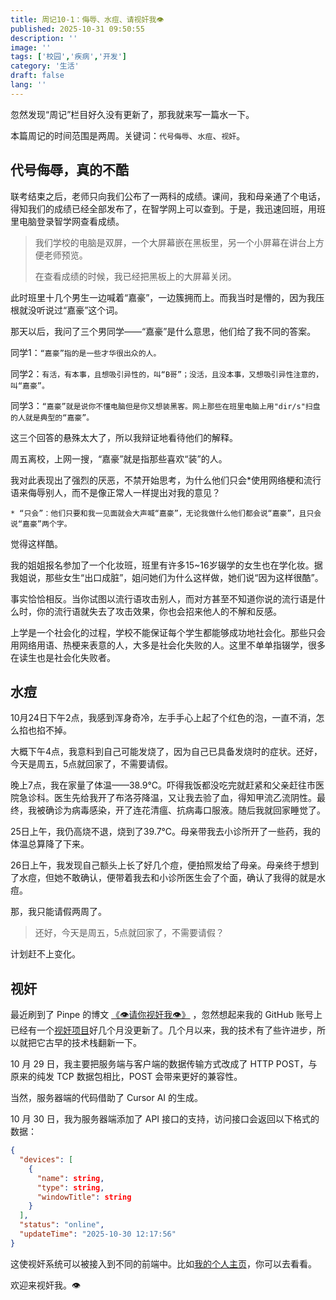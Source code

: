 ```yaml
---
title: 周记10-1：侮辱、水痘、请视奸我👁️
published: 2025-10-31 09:50:55
description: ''
image: ''
tags: ['校园','疾病','开发']
category: '生活'
draft: false 
lang: ''
---
```


忽然发现“周记”栏目好久没有更新了，那我就来写一篇水一下。

本篇周记的时间范围是两周。关键词：`代号侮辱`、`水痘`、`视奸`。

## 代号侮辱，真的不酷

联考结束之后，老师只向我们公布了一两科的成绩。课间，我和母亲通了个电话，得知我们的成绩已经全部发布了，在智学网上可以查到。于是，我迅速回班，用班里电脑登录智学网查看成绩。

> 我们学校的电脑是双屏，一个大屏幕嵌在黑板里，另一个小屏幕在讲台上方便老师预览。
>
> 在查看成绩的时候，我已经把黑板上的大屏幕关闭。

此时班里十几个男生一边喊着“嘉豪”，一边簇拥而上。而我当时是懵的，因为我压根就没听说过“嘉豪”这个词。

那天以后，我问了三个男同学——“嘉豪”是什么意思，他们给了我不同的答案。

同学1：`“嘉豪”指的是一些才华很出众的人。`

同学2：`有活，有本事，且想吸引异性的，叫“B哥”；没活，且没本事，又想吸引异性注意的，叫“嘉豪”。`

同学3：`“嘉豪”就是说你不懂电脑但是你又想装黑客。网上那些在班里电脑上用"dir/s"扫盘的人就是典型的“嘉豪”。`

这三个回答的悬殊太大了，所以我辩证地看待他们的解释。

周五离校，上网一搜，“嘉豪”就是指那些喜欢“装”的人。

我对此表现出了强烈的厌恶，不禁开始思考，为什么他们只会*使用网络梗和流行语来侮辱别人，而不是像正常人一样提出对我的意见？

```
* “只会”：他们只要和我一见面就会大声喊“嘉豪”，无论我做什么他们都会说“嘉豪”，且只会说“嘉豪”两个字。
```

觉得这样酷。

我的姐姐报名参加了一个化妆班，班里有许多15~16岁辍学的女生也在学化妆。据我姐说，那些女生“出口成脏”，姐问她们为什么这样做，她们说“因为这样很酷”。

事实恰恰相反。当你试图以流行语攻击别人，而对方甚至不知道你说的流行语是什么时，你的流行语就失去了攻击效果，你也会招来他人的不解和反感。

上学是一个社会化的过程，学校不能保证每个学生都能够成功地社会化。那些只会用网络用语、热梗来表意的人，大多是社会化失败的人。这里不单单指辍学，很多在读生也是社会化失败者。

## 水痘

10月24日下午2点，我感到浑身奇冷，左手手心上起了个红色的泡，一直不消，怎么掐也掐不掉。

大概下午4点，我意料到自己可能发烧了，因为自己已具备发烧时的症状。还好，今天是周五，5点就回家了，不需要请假。

晚上7点，我在家量了体温——38.9℃。吓得我饭都没吃完就赶紧和父亲赶往市医院急诊科。医生先给我开了布洛芬降温，又让我去验了血，得知甲流乙流阴性。最终，我被确诊为病毒感染，开了连花清瘟、抗病毒口服液。随后我就回家睡觉了。

25日上午，我仍高烧不退，烧到了39.7℃。母亲带我去小诊所开了一些药，我的体温总算降了下来。

26日上午，我发现自己额头上长了好几个痘，便拍照发给了母亲。母亲终于想到了水痘，但她不敢确认，便带着我去和小诊所医生会了个面，确认了我得的就是水痘。

那，我只能请假两周了。

> 还好，今天是周五，5点就回家了，不需要请假？

计划赶不上变化。

## 视奸

最近刷到了 Pinpe 的博文 [《👁请你视奸我👁》](https://pinpe.top/posts/see-me/) ，忽然想起来我的 GitHub 账号上已经有一个[视奸项目](https://github.com/virelyx258/RStatus)好几个月没更新了。几个月以来，我的技术有了些许进步，所以就把它古早的技术栈翻新一下。

10 月 29 日，我主要把服务端与客户端的数据传输方式改成了 HTTP POST，与原来的纯发 TCP 数据包相比，POST 会带来更好的兼容性。

当然，服务器端的代码借助了 Cursor AI 的生成。

10 月 30 日，我为服务器端添加了 API 接口的支持，访问接口会返回以下格式的数据：

```json
{
  "devices": [
    {
      "name": string,
      "type": string,
      "windowTitle": string
    }
  ],
  "status": "online",
  "updateTime": "2025-10-30 12:17:56"
}
```

这使视奸系统可以被接入到不同的前端中。比如[我的个人主页](https://riseforever.cn)，你可以去看看。

欢迎来视奸我。👁️
